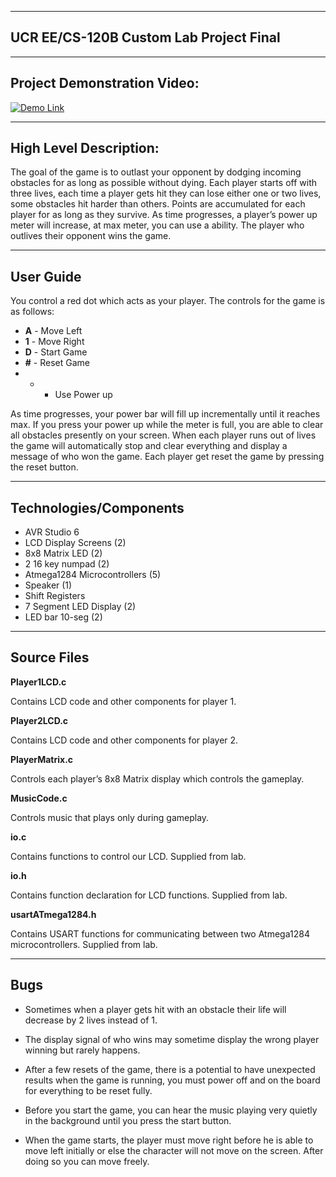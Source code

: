 ---------
UCR EE/CS-120B Custom Lab Project Final
------------

------
Project Demonstration Video:
--------

[![Demo Link](http://i.imgur.com/oIpXLmW.jpg)](https://youtu.be/23UyYQ2WNos?t=1 "Demo Link")

----------
High Level Description:
-----

The goal of the game is to outlast your opponent by dodging incoming obstacles for as long as possible without dying. Each player starts off with three lives, each time a player gets hit they can lose either one or two lives, some obstacles hit harder than others. Points are accumulated for each player for as long as they survive. As time progresses, a player’s power up meter will increase, at max meter, you can use a ability. The player who outlives their opponent wins the game.

------
User Guide
---

You control a red dot which acts as your player. The controls for the game is as follows:

*   **A** - Move Left
*   **1** - Move Right
*   **D** - Start Game
*  **#** - Reset Game
*   * - Use Power up

As time progresses, your power bar will fill up incrementally until it reaches max. If you press your power up while the meter is full, you are able to clear all obstacles presently on your screen. When each player runs out of lives the game will automatically stop and clear everything and display a message of who won the game. Each player get reset the game by pressing the reset button.

-----
Technologies/Components
-----

*   AVR Studio 6
*   LCD Display Screens (2)
*   8x8 Matrix LED (2)
*   2 16 key numpad (2)
*   Atmega1284 Microcontrollers (5)
*   Speaker (1)
*   Shift Registers
*   7 Segment LED Display (2)
*   LED bar 10-seg (2)

-----
Source Files
-----

**Player1LCD.c**

Contains LCD code and other components for player 1.

**Player2LCD.c**

Contains LCD code and other components for player 2.

**PlayerMatrix.c**

Controls each player’s 8x8 Matrix display which controls the gameplay.

**MusicCode.c**

Controls music that plays only during gameplay.

**io.c**

Contains functions to control our LCD. Supplied from lab.

**io.h**

Contains function declaration for LCD functions. Supplied from lab.

**usartATmega1284.h**

Contains USART functions for communicating between two Atmega1284 microcontrollers. Supplied from lab.

-----
Bugs
-----

*   Sometimes when a player gets hit with an obstacle their life will decrease by 2 lives instead of 1.

*   The display signal of who wins may sometime display the wrong player winning but rarely happens.

*   After a few resets of the game, there is a potential to have unexpected results when the game is running, you must power off and on the board for everything to be reset fully.

*   Before you start the game, you can hear the music playing very quietly in the background until you press the start button.

*   When the game starts, the player must move right before he is able to move left initially or else the character will not move on the screen. After doing so you can move freely.
